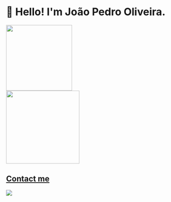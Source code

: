 # 👋 Hello! I'm João Pedro Oliveira.

<div>
<a href="https://github.com/torrescf">
<img loading="lazy" height="180em" src="https://github-readme-stats.vercel.app/api/top-langs/?username=torrescf&layout=compact&langs_count=7&theme=dracul"/>
</div>
   
<img loading="lazy" height="200em" src="https://github-readme-stats.vercel.app/api?username=torrescf&show_icons=true&theme=dracula&include_all_commits=true&count_private=true"/>
</div>


   ## Contact me

<a href="https://www.linkedin.com/in/joaopedrooliveiradejesusmachado/" target="_blank"><img loading="lazy" src="https://img.shields.io/badge/-LinkedIn-%230077B5?style=for-the-badge&logo=linkedin&logoColor=white" target="_blank"></a>   
</div>

